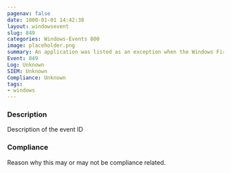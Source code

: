 ```yaml
---
pagenav: false
date: 1800-01-01 14:42:38
layout: windowsevent
slug: 849
categories: Windows-Events 800
image: placeholder.png
summary: An application was listed as an exception when the Windows Firewall started
Event: 849
Log: Unknown
SIEM: Unknown
Compliance: Unknown
tags:
- windows
---
```


### Description

Description of the event ID

### Compliance

Reason why this may or may not be compliance related.
